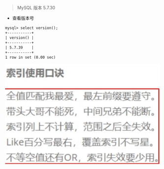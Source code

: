 > MySQL 版本 5.7.30

- 查看版本号

```mysql
mysql> select version();
+-----------+
| version() |
+-----------+
| 5.7.39    |
+-----------+
1 row in set (0.00 sec)
```

 

![image-20221015225134620](assets/image-20221015225134620.png)
